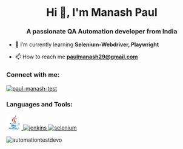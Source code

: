 <h1 align="center">Hi 👋, I'm Manash Paul</h1>
<h3 align="center">A passionate QA Automation developer from India</h3>

- 🌱 I’m currently learning **Selenium-Webdriver, Playwright**

- 📫 How to reach me **paulmanash29@gmail.com**

<h3 align="left">Connect with me:</h3>
<p align="left">
<a href="https://linkedin.com/in/paul-manash-test" target="blank"><img align="center" src="https://raw.githubusercontent.com/rahuldkjain/github-profile-readme-generator/master/src/images/icons/Social/linked-in-alt.svg" alt="paul-manash-test" height="30" width="40" /></a>
</p>

<h3 align="left">Languages and Tools:</h3>
<p align="left"> <a href="https://www.java.com" target="_blank" rel="noreferrer"> <img src="https://raw.githubusercontent.com/devicons/devicon/master/icons/java/java-original.svg" alt="java" width="40" height="40"/> </a> <a href="https://www.jenkins.io" target="_blank" rel="noreferrer"> <img src="https://www.vectorlogo.zone/logos/jenkins/jenkins-icon.svg" alt="jenkins" width="40" height="40"/> </a> <a href="https://www.selenium.dev" target="_blank" rel="noreferrer"> <img src="https://raw.githubusercontent.com/detain/svg-logos/780f25886640cef088af994181646db2f6b1a3f8/svg/selenium-logo.svg" alt="selenium" width="40" height="40"/> </a> </p>

<p><img align="center" src="https://github-readme-stats.vercel.app/api/top-langs?username=automationtestdevo&show_icons=true&locale=en&layout=compact" alt="automationtestdevo" /></p>
